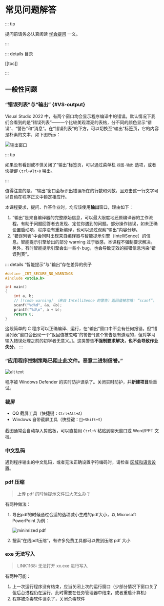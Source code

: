 # 常见问题解答

::: tip

提问前请务必认真阅读 [学会提问](/ask-question/) 一文。

:::

::: details 目录

[[toc]]

:::

## 一般性问题

### “错误列表”与“输出” {#VS-output}

Visual Studio 2022 中，有两个窗口均会显示程序编译中的错误。默认情况下我们会看到的是“错误列表”——一个比较美观漂亮的表格，分不同的颜色显示“错误”、“警告”和“消息”。在“错误列表”的下方，可以切换至“输出”标签页，它的内容是朴素的文本，如下图所示：

![输出窗口](VS-output.png)

::: tip

如果没有看到或不慎关闭了“输出”标签页，可以通过菜单栏 `视图-输出` 选项，或者快捷键 `Ctrl+Alt+O` 唤出。

:::

值得注意的是，“输出”窗口会标识出错误所在的行数和列数，且双击这一行文字可以自动在程序正文中锁定相应行。

本课程要求，提问、作答作业时，均应该使用**输出**窗口，理由如下：

1. “输出”是来自编译器的完整原始信息，可以最大限度地还原编译器的工作流程，有助于问题回答者去发现、定位你遇到的问题。部分操作错误，如未正确设置启动项、程序没有重新编译，也可以通过观察“输出”内容分辨。
2. “错误列表”中会同时出现来自编译器与智能提示引擎（IntelliSence）的信息。智能提示引擎给出的部分 warning 过于敏感，本课程不强制要求解决。
另外，有时智能提示引擎会出一些小 bug，也会导致无效的报错信息污染“错误列表”。

::: details “智能提示”与“输出”存在差异的例子

```c
#define _CRT_SECURE_NO_WARNINGS
#include <stdio.h>

int main()
{
    int a, b;
    // [!code warning] （来自 IntelliSence 的警告）返回值被忽略: “scanf”。
    scanf("%d%d", &a, &b);
    printf("%d\n", a + b);
    return 0;
}
```

这段简单的 C 程序可以正确编译、运行，在“输出”窗口中不会有任何报错。但“错误列表”窗口会出现一个“返回值被忽略”的警告^[这个警告是有道理的，但对学习输入错误处理之前的初学者无意义。]。这类警告**不强制要求解决，也不会导致作业失分**。
:::

### “应用程序控制策略已阻止此文件。恶意二进制信誉。”

![alt text](defender.png)

程序被 Windows Defender 的实时防护误杀了。关闭实时防护，并**新建项目**后重试。

### 截屏

- QQ 截屏工具（快捷键：`Ctrl+Alt+A`）
- Windows 自带截屏工具（快捷键：`🪟+Shift+S`）

截图通常会自动存入剪贴板，可以直接用 `Ctrl+V` 粘贴到聊天窗口或 Word/PPT 文档。

### 中文乱码

遇到程序输出的中文乱码，或者无法正确设置字符编码时，请检查 [区域和语言设置](./region/)。

### pdf 压缩

> 上传 pdf 的时候提示文件过大怎么办？

有两种做法：

1. 导出pdf的时候通过合适的选项减小生成的pdf大小，以 Microsoft PowerPoint 为例：

    ![minimized pdf](minimized-pdf.png)

2. 搜索“在线pdf压缩”，有许多免费工具都可以做到压缩 pdf 大小

### exe 无法写入

> LINK1168: 无法打开 xx.exe 进行写入

有两种可能：

1. 上一次运行程序没有结束，应当关闭上次的运行窗口（少部分情况下窗口关了但后台进程仍在运行，此时需要在任务管理器中结束，或者重启计算机）
2. 程序被杀毒软件误杀了，关闭杀毒软件
